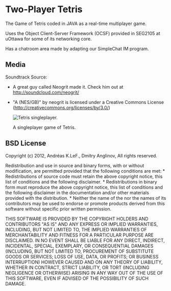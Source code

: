 Two-Player Tetris
======

The Game of Tetris coded in JAVA as a real-time multiplayer game.

Uses the Object Client-Server Framework (OCSF) provided in SEG2105 at uOttawa for some of its networking core.

Has a chatroom area made by adapting our SimpleChat IM program.

Media
-------

Soundtrack Source:

* A great guy called Neogrit made it. Check him out at http://soundcloud.com/neogrit/
* "A (NES/GB)" by neogrit is licensed under a Creative Commons License (http://creativecommons.org/licenses/by/3.0/)

	![Tetris singleplayer.](https://github.com/akleff/Tetris/blob/master/Tetris2P/Media/singlePlayer.png?raw=true)

	A singleplayer game of Tetris.	

BSD License
-------

Copyright (c) 2012, Andréas K.LeF., Dmitry Anglinov,
All rights reserved.

Redistribution and use in source and binary forms, with or without
modification, are permitted provided that the following conditions are met:
    * Redistributions of source code must retain the above copyright
      notice, this list of conditions and the following disclaimer.
    * Redistributions in binary form must reproduce the above copyright
      notice, this list of conditions and the following disclaimer in the
      documentation and/or other materials provided with the distribution.
    * Neither the name of the <organization> nor the
      names of its contributors may be used to endorse or promote products
      derived from this software without specific prior written permission.

THIS SOFTWARE IS PROVIDED BY THE COPYRIGHT HOLDERS AND CONTRIBUTORS "AS IS" AND
ANY EXPRESS OR IMPLIED WARRANTIES, INCLUDING, BUT NOT LIMITED TO, THE IMPLIED
WARRANTIES OF MERCHANTABILITY AND FITNESS FOR A PARTICULAR PURPOSE ARE
DISCLAIMED. IN NO EVENT SHALL <COPYRIGHT HOLDER> BE LIABLE FOR ANY
DIRECT, INDIRECT, INCIDENTAL, SPECIAL, EXEMPLARY, OR CONSEQUENTIAL DAMAGES
(INCLUDING, BUT NOT LIMITED TO, PROCUREMENT OF SUBSTITUTE GOODS OR SERVICES;
LOSS OF USE, DATA, OR PROFITS; OR BUSINESS INTERRUPTION) HOWEVER CAUSED AND
ON ANY THEORY OF LIABILITY, WHETHER IN CONTRACT, STRICT LIABILITY, OR TORT
(INCLUDING NEGLIGENCE OR OTHERWISE) ARISING IN ANY WAY OUT OF THE USE OF THIS
SOFTWARE, EVEN IF ADVISED OF THE POSSIBILITY OF SUCH DAMAGE.